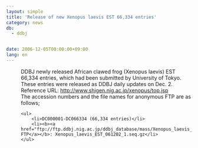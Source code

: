 ```yaml
---
layout: simple
title: 'Release of new Xenopus laevis EST 66,334 entries'
category: news
db:
  - ddbj


date: 2006-12-05T00:00:00+09:00
lang: en
---
```


<html>
<dd>DDBJ newly released African clawed frog (Xenopus laevis) EST 66,334 entries, which had been submitted by University of Tokyo. These entries were released as DDBJ daily updates on Dec. 2.
<dd>Reference URL: <a href="http://www.shigen.nig.ac.jp/xenopus/top.jsp">http://www.shigen.nig.ac.jp/xenopus/top.jsp</a>
<dd>The accession numbers and the file names for anonymous FTP are as follows;
<dd>

    <ul>
        <li>DC000001-DC066334 (66,334 entries)</li>
        <li><b><a href="ftp://ftp.ddbj.nig.ac.jp/ddbj_database/mass/Xenopus_laevis_EST/">anonymous FTP</a></b>: Xenopus_laevis_EST_061202_1.seq.gz</li>
    </ul>
</dd>
</dd>
</dd>
</dd>
</html>
